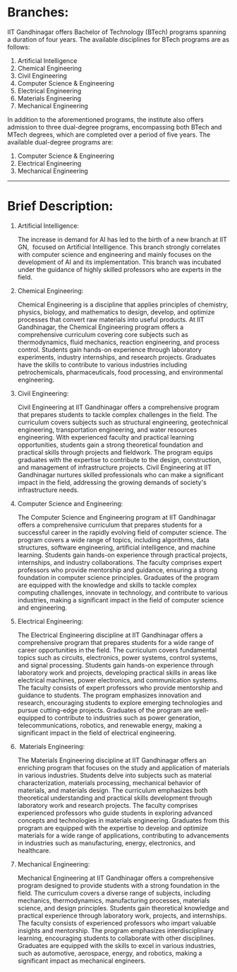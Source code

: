 # Branches:

IIT Gandhinagar offers Bachelor of Technology (BTech) programs spanning a duration of four years. The available disciplines for BTech programs are as follows:

1. Artificial Intelligence
2. Chemical Engineering
3. Civil Engineering
4. Computer Science & Engineering
5. Electrical Engineering
6. Materials Engineering
7. Mechanical Engineering

In addition to the aforementioned programs, the institute also offers admission to three dual-degree programs, encompassing both BTech and MTech degrees, which are completed over a period of five years. The available dual-degree programs are:

1. Computer Science & Engineering
2. Electrical Engineering
3. Mechanical Engineering

****

# Brief Description:

1. Artificial Intelligence: 

    The increase in demand for AI has led to the birth of a new branch at IIT GN,  focused on Artificial Intelligence. This branch strongly correlates with computer science and engineering and mainly focuses on the development of AI and its implementation. This branch was incubated under the guidance of highly skilled professors who are experts in the field.

2. Chemical Engineering:

    Chemical Engineering is a discipline that applies principles of chemistry, physics, biology, and mathematics to design, develop, and optimize processes that convert raw materials into useful products. At IIT Gandhinagar, the Chemical Engineering program offers a comprehensive curriculum covering core subjects such as thermodynamics, fluid mechanics, reaction engineering, and process control. Students gain hands-on experience through laboratory experiments, industry internships, and research projects. Graduates have the skills to contribute to various industries including petrochemicals, pharmaceuticals, food processing, and environmental engineering.


3. Civil Engineering:

    Civil Engineering at IIT Gandhinagar offers a comprehensive program that prepares students to tackle complex challenges in the field. The curriculum covers subjects such as structural engineering, geotechnical engineering, transportation engineering, and water resources engineering. With experienced faculty and practical learning opportunities, students gain a strong theoretical foundation and practical skills through projects and fieldwork. The program equips graduates with the expertise to contribute to the design, construction, and management of infrastructure projects. Civil Engineering at IIT Gandhinagar nurtures skilled professionals who can make a significant impact in the field, addressing the growing demands of society's infrastructure needs.

4. Computer Science and Engineering:

    The Computer Science and Engineering program at IIT Gandhinagar offers a comprehensive curriculum that prepares students for a successful career in the rapidly evolving field of computer science. The program covers a wide range of topics, including algorithms, data structures, software engineering, artificial intelligence, and machine learning. Students gain hands-on experience through practical projects, internships, and industry collaborations. The faculty comprises expert professors who provide mentorship and guidance, ensuring a strong foundation in computer science principles. Graduates of the program are equipped with the knowledge and skills to tackle complex computing challenges, innovate in technology, and contribute to various industries, making a significant impact in the field of computer science and engineering.

5. Electrical Engineering:

    The Electrical Engineering discipline at IIT Gandhinagar offers a comprehensive program that prepares students for a wide range of career opportunities in the field. The curriculum covers fundamental topics such as circuits, electronics, power systems, control systems, and signal processing. Students gain hands-on experience through laboratory work and projects, developing practical skills in areas like electrical machines, power electronics, and communication systems. The faculty consists of expert professors who provide mentorship and guidance to students. The program emphasizes innovation and research, encouraging students to explore emerging technologies and pursue cutting-edge projects. Graduates of the program are well-equipped to contribute to industries such as power generation, telecommunications, robotics, and renewable energy, making a significant impact in the field of electrical engineering.

6.  Materials Engineering:

    The Materials Engineering discipline at IIT Gandhinagar offers an enriching program that focuses on the study and application of materials in various industries. Students delve into subjects such as material characterization, materials processing, mechanical behavior of materials, and materials design. The curriculum emphasizes both theoretical understanding and practical skills development through laboratory work and research projects. The faculty comprises experienced professors who guide students in exploring advanced concepts and technologies in materials engineering. Graduates from this program are equipped with the expertise to develop and optimize materials for a wide range of applications, contributing to advancements in industries such as manufacturing, energy, electronics, and healthcare.

7. Mechanical Engineering:

    Mechanical Engineering at IIT Gandhinagar offers a comprehensive program designed to provide students with a strong foundation in the field. The curriculum covers a diverse range of subjects, including mechanics, thermodynamics, manufacturing processes, materials science, and design principles. Students gain theoretical knowledge and practical experience through laboratory work, projects, and internships. The faculty consists of experienced professors who impart valuable insights and mentorship. The program emphasizes interdisciplinary learning, encouraging students to collaborate with other disciplines. Graduates are equipped with the skills to excel in various industries, such as automotive, aerospace, energy, and robotics, making a significant impact as mechanical engineers.
